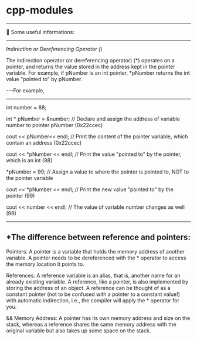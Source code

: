 # cpp-modules

****************************
🌱 Some useful informations:
****************************

*Indirection or Dereferencing Operator (*)

The indirection operator (or dereferencing operator) (*) operates on a pointer, and returns the value stored in the address kept in the pointer variable. For example, if pNumber is an int pointer, *pNumber returns the int value "pointed to" by pNumber.

---For example,

--------------------------------------------------------------------
int number = 88;

int * pNumber = &number;  // Declare and assign the address of variable number to pointer pNumber (0x22ccec)

cout << pNumber<< endl;   // Print the content of the pointer variable, which contain an address (0x22ccec)

cout << *pNumber << endl; // Print the value "pointed to" by the pointer, which is an int (88)

*pNumber = 99;            // Assign a value to where the pointer is pointed to, NOT to the pointer variable

cout << *pNumber << endl; // Print the new value "pointed to" by the pointer (99)

cout << number << endl;   // The value of variable number changes as well (99)

-----------------------------------------------------------------------

*The difference between reference and pointers:
------------------------------

Pointers: A pointer is a variable that holds the memory address of another variable. A pointer needs to be dereferenced with the * operator to access the memory location it points to. 

References: A reference variable is an alias, that is, another name for an already existing variable. A reference, like a pointer, is also implemented by storing the address of an object. 
A reference can be thought of as a constant pointer (not to be confused with a pointer to a constant value!) with automatic indirection, i.e., the compiler will apply the * operator for you. 


&& Memory Address: A pointer has its own memory address and size on the stack, whereas a reference shares the same memory address with the original variable but also takes up some space on the stack.
